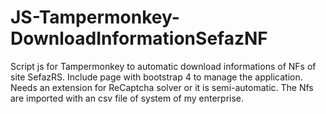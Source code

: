 # JS-Tampermonkey-DownloadInformationSefazNF
Script js for Tampermonkey to automatic download informations of NFs of site SefazRS. Include page with bootstrap 4 to manage the application. Needs an extension for ReCaptcha solver or it is semi-automatic. The Nfs are imported with an csv file of system of my enterprise.

